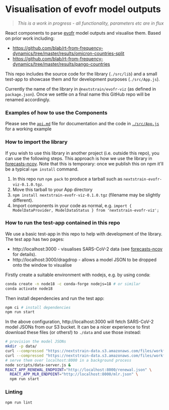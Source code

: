 # Visualisation of evofr model outputs

> _This is a work in progress - all functionality, parameters etc are in flux_

React components to parse [evofr](https://github.com/blab/evofr) model outputs and visualise them.
Based on prior work including:

* https://github.com/blab/rt-from-frequency-dynamics/tree/master/results/omicron-countries-split
* https://github.com/blab/rt-from-frequency-dynamics/tree/master/results/pango-countries

This repo includes the source code for the library (`./src/lib`) and a small test-app to showcase
them and for development purposes (`./src/App.js`).

Currently the name of the library in `@nextstrain/evofr-viz` (as defined in `package.json`).
Once we settle on a final name this GitHub repo will be renamed accordingly.

### Examples of how to use the Components

Please see the [`api.md`](./api.md) file for documentation and the code in [`./src/App.js`](./src/App.js) for a working example

### How to import the library

If you wish to use this library in another project (i.e. outside this repo), you can use the following steps.
This approach is how we use the library in [forecasts-ncov](https://github.com/nextstrain/forecasts-ncov/tree/main/viz).
Note that this is temporary: once we publish this on npm it'll be a typical `npm install` command.

1. In this repo run `npm pack` to produce a tarball such as `nextstrain-evofr-viz-0.1.0.tgz`.
2. Move this tarball to your App directory
3. `npm install nextstrain-evofr-viz-0.1.0.tgz` (filename may be slightly different).
4. Import components in your code as normal, e.g. `import { ModelDataProvider, ModelDataStatus } from 'nextstrain-evofr-viz';`


### How to run the test-app contained in this repo

We use a basic test-app in this repo to help with development of the library.
The test app has two pages:
* http://localhost:3000 - visualises SARS-CoV-2 data (see [forecasts-ncov](github.com/nextstrain/forecasts-ncov/) for details).
* http://localhost:3000/dragdrop - allows a model JSON to be dropped onto the window to visualise


Firstly create a suitable environment with nodejs, e.g. by using conda:

```sh
conda create -n node18 -c conda-forge nodejs=18 # or similar
conda activate node18
```
Then install dependencies and run the test app:

```sh
npm ci # install dependencies
npm run start
```

In the above configuration, http://localhost:3000 will fetch SARS-CoV-2 model JSONs from our S3 bucket.
It can be a nicer experience to first download these files (or others!) to `./data` and use those instead:

```sh
# provision the model JSONs
mkdir -p data/
curl --compressed "https://nextstrain-data.s3.amazonaws.com/files/workflows/forecasts-ncov/gisaid/nextstrain_clades/global/renewal/latest_results.json" --output data/renewal.json
curl --compressed "https://nextstrain-data.s3.amazonaws.com/files/workflows/forecasts-ncov/gisaid/nextstrain_clades/global/mlr/latest_results.json" --output data/mlr.json
# serve them over localhost:8000 in a background process
node scripts/data-server.js &
REACT_APP_RENEWAL_ENDPOINT="http://localhost:8000/renewal.json" \
  REACT_APP_MLR_ENDPOINT="http://localhost:8000/mlr.json" \
  npm run start
```

### Linting

`npm run lint`



